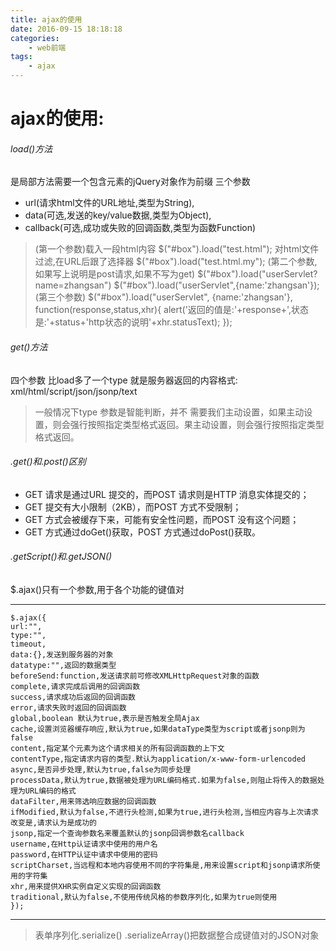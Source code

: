 ```yaml
---
title: ajax的使用
date: 2016-09-15 18:18:18
categories:
	- web前端
tags:
	- ajax
---
```

# ajax的使用:
###### load()方法
是局部方法需要一个包含元素的jQuery对象作为前缀
三个参数
- url(请求html文件的URL地址,类型为String),
- data(可选,发送的key/value数据,类型为Object),
- callback(可选,成功或失败的回调函数,类型为函数Function)

<!-- more -->

> (第一个参数)载入一段html内容
> $("#box").load("test.html");
> 对html文件过滤,在URL后跟了选择器
> $("#box").load("test.html.my");
> (第二个参数,如果写上说明是post请求,如果不写为get)
> $("#box").load("userServlet?name=zhangsan")
> $("#box").load("userServlet",{name:'zhangsan'});
> (第三个参数)
> $("#box").load("userServlet",	
> 	      {name:'zhangsan'},
> function(response,status,xhr){
> alert('返回的值是:'+response+',状态是:'+status+'http状态的说明'+xhr.statusText);
> });
###### get()方法 
四个参数 比load多了一个type
就是服务器返回的内容格式:
xml/html/script/json/jsonp/text
> 一般情况下type 参数是智能判断，并不
> 需要我们主动设置，如果主动设置，则会强行按照指定类型格式返回。果主动设置，则会强行按照指定类型格式返回。
###### $.get()和$.post()区别
- GET 请求是通过URL 提交的，而POST 请求则是HTTP 消息实体提交的；
- GET 提交有大小限制（2KB），而POST 方式不受限制；
- GET 方式会被缓存下来，可能有安全性问题，而POST 没有这个问题；
- GET 方式通过doGet()获取，POST 方式通过doPost()获取。

###### $.getScript()和$.getJSON()
$.ajax()只有一个参数,用于各个功能的键值对

---



```
$.ajax({
url:"",
type:"",
timeout,
data:{},发送到服务器的对象
datatype:"",返回的数据类型
beforeSend:function,发送请求前可修改XMLHttpRequest对象的函数
complete,请求完成后调用的回调函数
success,请求成功后返回的回调函数
error,请求失败时返回的回调函数
global,boolean 默认为true,表示是否触发全局Ajax
cache,设置浏览器缓存响应,默认为true,如果dataType类型为script或者jsonp则为false
content,指定某个元素为这个请求相关的所有回调函数的上下文
contentType,指定请求内容的类型.默认为application/x-www-form-urlencoded
async,是否异步处理,默认为true,false为同步处理
processData,默认为true,数据被处理为URL编码格式.如果为false,则阻止将传入的数据处理为URL编码的格式
dataFilter,用来筛选响应数据的回调函数
ifModified,默认为false,不进行头检测,如果为true,进行头检测,当相应内容与上次请求改变是,请求认为是成功的
jsonp,指定一个查询参数名来覆盖默认的jsonp回调参数名callback
username,在Http认证请求中使用的用户名
password,在HTTP认证中请求中使用的密码
scriptCharset,当远程和本地内容使用不同的字符集是,用来设置script和jsonp请求所使用的字符集
xhr,用来提供XHR实例自定义实现的回调函数
traditional,默认为false,不使用传统风格的参数序列化,如果为true则使用
});
```


---

> 表单序列化.serialize()
> .serializeArray()把数据整合成键值对的JSON对象
> 
